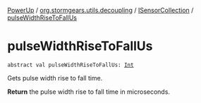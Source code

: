 [PowerUp](../../index.md) / [org.stormgears.utils.decoupling](../index.md) / [ISensorCollection](index.md) / [pulseWidthRiseToFallUs](./pulse-width-rise-to-fall-us.md)

# pulseWidthRiseToFallUs

`abstract val pulseWidthRiseToFallUs: `[`Int`](https://kotlinlang.org/api/latest/jvm/stdlib/kotlin/-int/index.html)

Gets pulse width rise to fall time.

**Return**
the pulse width rise to fall time in microseconds.

